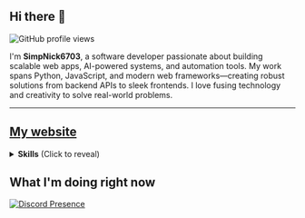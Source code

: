 ## Hi there 👋

![GitHub profile views](https://komarev.com/ghpvc/?username=simpnick&color=009999&style=for-the-badge) <!-- *(since 10 July 2025)* -->

I'm **SimpNick6703**, a software developer passionate about building scalable web apps, AI-powered systems, and automation tools. My work spans Python, JavaScript, and modern web frameworks—creating robust solutions from backend APIs to sleek frontends. I love fusing technology and creativity to solve real-world problems.

---
[My website](https://simpnick6703.github.io/Portfolio)
---

<details>
<summary><b>Skills</b> (Click to reveal)</summary>
<br>

<p align="center">
  <img src="https://skillicons.dev/icons?i=python,flask,fastapi,discord,git,github,npm,nodejs,typescript,javascript,html,css,bash,docker,powershell" alt="Skill Icons" />
</p>

</details>

## What I'm doing right now

[![Discord Presence](https://lanyard.cnrad.dev/api/776818271013306370?theme=dark&showDisplayName=true)](https://discord.com/users/776818271013306370)
